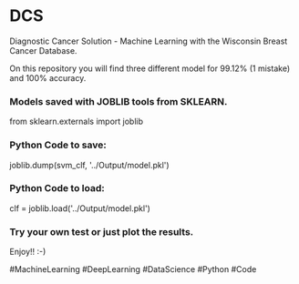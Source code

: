 # DCS
Diagnostic Cancer Solution - Machine Learning with the Wisconsin Breast Cancer Database.

On this repository you will find three different model for 99.12% (1 mistake) and 100% accuracy.

### Models saved with JOBLIB tools from SKLEARN.

from sklearn.externals import joblib

### Python Code to save:
joblib.dump(svm_clf, '../Output/model.pkl')

### Python Code to load:
clf = joblib.load('../Output/model.pkl') 

### Try your own test or just plot the results.

Enjoy!! :-)

#MachineLearning #DeepLearning #DataScience #Python #Code
